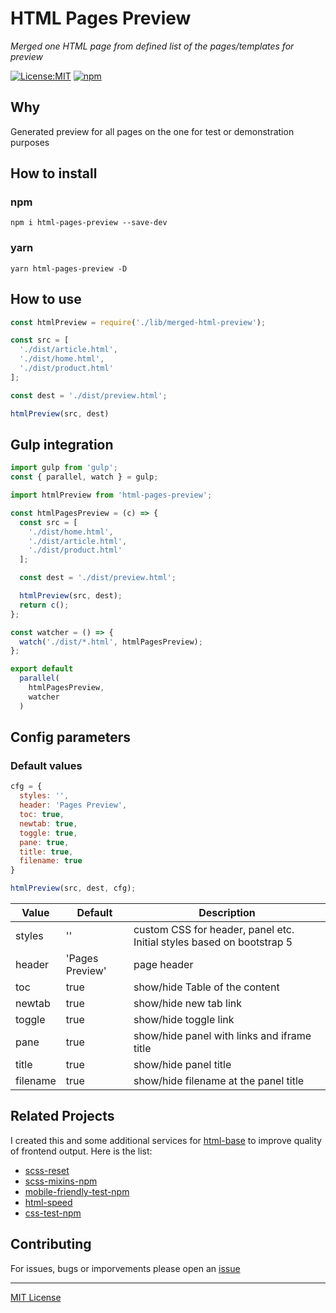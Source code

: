 # HTML Pages Preview

_Merged one HTML page from defined list of the pages/templates for preview_

[![License:MIT](https://img.shields.io/badge/License-MIT-blue.svg)](https://github.com/andreymatin/html-pages-preview/LICENSE)
[![npm](https://img.shields.io/npm/v/html-pages-preview.svg)](https://www.npmjs.com/package/html-pages-preview)

## Why

Generated preview for all pages on the one for test or demonstration purposes

## How to install

### npm

```shell
npm i html-pages-preview --save-dev
```

### yarn

```shell
yarn html-pages-preview -D
```

## How to use

```javascript
const htmlPreview = require('./lib/merged-html-preview');

const src = [
  './dist/article.html',
  './dist/home.html',
  './dist/product.html'
];

const dest = './dist/preview.html';

htmlPreview(src, dest)
```

## Gulp integration

```javascript
import gulp from 'gulp';
const { parallel, watch } = gulp;

import htmlPreview from 'html-pages-preview';

const htmlPagesPreview = (c) => {
  const src = [
    './dist/home.html',
    './dist/article.html',
    './dist/product.html'
  ];

  const dest = './dist/preview.html';

  htmlPreview(src, dest);
  return c();
};

const watcher = () => {
  watch('./dist/*.html', htmlPagesPreview);
};

export default
  parallel(
    htmlPagesPreview,
    watcher
  )
```

## Config parameters

### Default values

```javascript
cfg = {
  styles: '',
  header: 'Pages Preview',
  toc: true,
  newtab: true,
  toggle: true,
  pane: true,
  title: true,
  filename: true
}

htmlPreview(src, dest, cfg);
```

| Value    | Default | Description |
|----------|---------|-------------|
| styles   | ''      | custom CSS for header, panel etc. Initial styles based on bootstrap 5  |
| header   | 'Pages Preview' | page header |
| toc      | true | show/hide Table of the content |
| newtab   | true | show/hide new tab link |
| toggle   | true | show/hide toggle link |
| pane     | true | show/hide panel with links and iframe title |
| title    | true | show/hide panel title |
| filename | true | show/hide filename at the panel title |

## Related Projects

I created this and some additional services for [html-base](https://www.npmjs.com/package/html-base) to improve quality of frontend output. Here is the list:

- [scss-reset](https://www.npmjs.com/package/scss-reset)
- [scss-mixins-npm](https://www.npmjs.com/package/scss-mixins-npm)
- [mobile-friendly-test-npm](https://www.npmjs.com/package/mobile-friendly-test-npm)
- [html-speed](https://www.npmjs.com/package/html-speed)
- [css-test-npm](https://www.npmjs.com/package/css-test-npm)

## Contributing

For issues, bugs or imporvements please open an [issue](https://github.com/andreymatin/html-pages-preview/issues/new)


---
[MIT License](LICENSE)